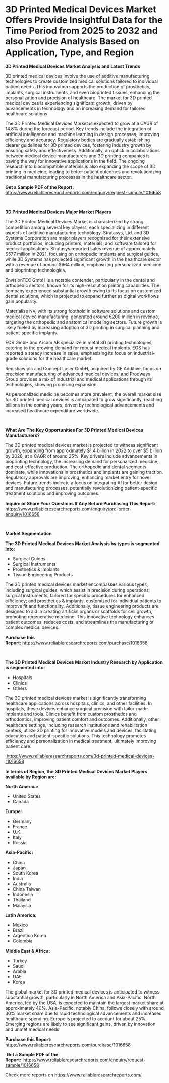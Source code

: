 <p><h1>3D Printed Medical Devices Market Offers Provide Insightful Data for the Time Period from 2025 to 2032 and also Provide Analysis Based on Application, Type, and Region</h1></p><p><strong>3D Printed Medical Devices Market Analysis and Latest Trends</strong></p>
<p><p>3D printed medical devices involve the use of additive manufacturing technologies to create customized medical solutions tailored to individual patient needs. This innovation supports the production of prosthetics, implants, surgical instruments, and even bioprinted tissues, enhancing the personalization and precision of healthcare. The market for 3D printed medical devices is experiencing significant growth, driven by advancements in technology and an increasing demand for tailored healthcare solutions.</p><p>The 3D Printed Medical Devices Market is expected to grow at a CAGR of 14.8% during the forecast period. Key trends include the integration of artificial intelligence and machine learning in design processes, improving efficiency and accuracy. Regulatory bodies are gradually establishing clearer guidelines for 3D printed devices, fostering industry growth by ensuring safety and effectiveness. Additionally, an uptick in collaborations between medical device manufacturers and 3D printing companies is paving the way for innovative applications in the field. The ongoing research into biocompatible materials is also expanding the scope of 3D printing in medicine, leading to better patient outcomes and revolutionizing traditional manufacturing processes in the healthcare sector.</p></p>
<p><strong>Get a Sample PDF of the Report:&nbsp;</strong> <a href="https://www.reliableresearchreports.com/enquiry/request-sample/1016658?utm_campaign=2583&utm_medium=2&utm_source=Github&utm_content=ia&utm_term=04032025&utm_id=3d-printed-medical-devices">https://www.reliableresearchreports.com/enquiry/request-sample/1016658</a></p>
<p>&nbsp;</p>
<p><strong>3D Printed Medical Devices Major Market Players</strong></p>
<p><p>The 3D Printed Medical Devices Market is characterized by strong competition among several key players, each specializing in different aspects of additive manufacturing technology. Stratasys, Ltd. and 3D Systems Corporation are major players recognized for their extensive product portfolios, including printers, materials, and software tailored for medical applications. Stratasys reported sales revenue of approximately $577 million in 2021, focusing on orthopedic implants and surgical guides, while 3D Systems has projected significant growth in the healthcare sector with a revenue of around $664 million, emphasizing personalized medicine and bioprinting technologies.</p><p>EnvisionTEC GmbH is a notable contender, particularly in the dental and orthopedic sectors, known for its high-resolution printing capabilities. The company experienced substantial growth owing to its focus on customized dental solutions, which is projected to expand further as digital workflows gain popularity.</p><p>Materialise NV, with its strong foothold in software solutions and custom medical device manufacturing, generated around €200 million in revenue, targeting the orthopedic and anatomical modeling sectors. Future growth is likely fueled by increasing adoption of 3D printing in surgical planning and patient-specific implants.</p><p>EOS GmbH and Arcam AB specialize in metal 3D printing technologies, catering to the growing demand for robust medical implants. EOS has reported a steady increase in sales, emphasizing its focus on industrial-grade solutions for the healthcare market.</p><p>Renishaw plc and Concept Laser GmbH, acquired by GE Additive, focus on precision manufacturing of advanced medical devices, and Prodways Group provides a mix of industrial and medical applications through its technologies, showing promising expansion.</p><p>As personalized medicine becomes more prevalent, the overall market size for 3D printed medical devices is anticipated to grow significantly, reaching billions in the coming years, driven by technological advancements and increased healthcare expenditure worldwide.</p></p>
<p>&nbsp;</p>
<p><strong>What Are The Key Opportunities For 3D Printed Medical Devices Manufacturers?</strong></p>
<p><p>The 3D printed medical devices market is projected to witness significant growth, expanding from approximately $1.4 billion in 2022 to over $5 billion by 2028, at a CAGR of around 25%. Key drivers include advancements in bioprinting technology, the increasing demand for personalized medicine, and cost-effective production. The orthopedic and dental segments dominate, while innovations in prosthetics and implants are gaining traction. Regulatory approvals are improving, enhancing market entry for novel devices. Future trends indicate a focus on integrating AI for better design and manufacturing processes, potentially revolutionizing patient-specific treatment solutions and improving outcomes.</p></p>
<p><strong>Inquire or Share Your Questions If Any Before Purchasing This Report:</strong> <a href="https://www.reliableresearchreports.com/enquiry/pre-order-enquiry/1016658?utm_campaign=2583&utm_medium=2&utm_source=Github&utm_content=ia&utm_term=04032025&utm_id=3d-printed-medical-devices">https://www.reliableresearchreports.com/enquiry/pre-order-enquiry/1016658</a></p>
<p>&nbsp;</p>
<p><strong>Market Segmentation</strong></p>
<p><strong>The 3D Printed Medical Devices Market Analysis by types is segmented into:</strong></p>
<p><ul><li>Surgical Guides</li><li>Surgical Instruments</li><li>Prosthetics & Implants</li><li>Tissue Engineering Products</li></ul></p>
<p><p>The 3D printed medical devices market encompasses various types, including surgical guides, which assist in precision during operations; surgical instruments, tailored for specific procedures for enhanced efficiency; and prosthetics & implants, customized for individual patients to improve fit and functionality. Additionally, tissue engineering products are designed to aid in creating artificial organs or scaffolds for cell growth, promoting regenerative medicine. This innovative technology enhances patient outcomes, reduces costs, and streamlines the manufacturing of complex medical devices.</p></p>
<p><strong>Purchase this Report:&nbsp;</strong><a href="https://www.reliableresearchreports.com/purchase/1016658?utm_campaign=2583&utm_medium=2&utm_source=Github&utm_content=ia&utm_term=04032025&utm_id=3d-printed-medical-devices">https://www.reliableresearchreports.com/purchase/1016658</a></p>
<p>&nbsp;</p>
<p><strong>The 3D Printed Medical Devices Market Industry Research by Application is segmented into:</strong></p>
<p><ul><li>Hospitals</li><li>Clinics</li><li>Others</li></ul></p>
<p><p>The 3D printed medical devices market is significantly transforming healthcare applications across hospitals, clinics, and other facilities. In hospitals, these devices enhance surgical precision with tailor-made implants and tools. Clinics benefit from custom prosthetics and orthodontics, improving patient comfort and outcomes. Additionally, other healthcare settings, including research institutions and rehabilitation centers, utilize 3D printing for innovative models and devices, facilitating education and patient-specific solutions. This technology promotes efficiency and personalization in medical treatment, ultimately improving patient care.</p></p>
<p><a href="https://www.reliableresearchreports.com/3d-printed-medical-devices-r1016658?utm_campaign=2583&utm_medium=2&utm_source=Github&utm_content=ia&utm_term=04032025&utm_id=3d-printed-medical-devices">&nbsp;https://www.reliableresearchreports.com/3d-printed-medical-devices-r1016658</a></p>
<p><strong>In terms of Region, the 3D Printed Medical Devices Market Players available by Region are:</strong></p>
<p>
    <p> <strong> North America: </strong>
        <ul>
            <li>United States</li>
            <li>Canada</li>
        </ul>
        </p> 
    <p> <strong> Europe: </strong>
        <ul>
            <li>Germany</li>
            <li>France</li>
            <li>U.K.</li>
            <li>Italy</li>
            <li>Russia</li>
        </ul>
        </p> 
    <p> <strong> Asia-Pacific: </strong>
        <ul>
            <li>China</li>
            <li>Japan</li>
            <li>South Korea</li>
            <li>India</li>
            <li>Australia</li>
            <li>China Taiwan</li>
            <li>Indonesia</li>
            <li>Thailand</li>
            <li>Malaysia</li>
        </ul>
        </p> 
    <p> <strong> Latin America: </strong>
        <ul>
            <li>Mexico</li>
            <li>Brazil</li>
            <li>Argentina Korea</li>
            <li>Colombia</li>
        </ul>
        </p> 
    <p> <strong> Middle East & Africa: </strong>
        <ul>
            <li>Turkey</li>
            <li>Saudi</li>
            <li>Arabia</li>
            <li>UAE</li>
            <li>Korea</li>
        </ul>
    </p>
    </p>
<p><p>The global market for 3D printed medical devices is anticipated to witness substantial growth, particularly in North America and Asia-Pacific. North America, led by the USA, is expected to maintain the largest market share at approximately 40%. Asia-Pacific, notably China, follows closely with around 30% market share due to rapid technological advancements and increased healthcare spending. Europe is projected to account for about 25%. Emerging regions are likely to see significant gains, driven by innovation and unmet medical needs.</p></p>
<p><strong>Purchase this Report: </strong><a href="https://www.reliableresearchreports.com/purchase/1016658?utm_campaign=2583&utm_medium=2&utm_source=Github&utm_content=ia&utm_term=04032025&utm_id=3d-printed-medical-devices">https://www.reliableresearchreports.com/purchase/1016658</a></p>
<p>&nbsp;<strong>Get a Sample PDF of the Report:&nbsp;&nbsp;</strong><a href="https://www.reliableresearchreports.com/enquiry/request-sample/1016658?utm_campaign=2583&utm_medium=2&utm_source=Github&utm_content=ia&utm_term=04032025&utm_id=3d-printed-medical-devices">https://www.reliableresearchreports.com/enquiry/request-sample/1016658</a></p>
<p><strong></strong></p>
<p>Check more reports on <a href="https://www.reliableresearchreports.com/?utm_campaign=2583&utm_medium=2&utm_source=Github&utm_content=ia&utm_term=04032025&utm_id=3d-printed-medical-devices">https://www.reliableresearchreports.com/</a></p>